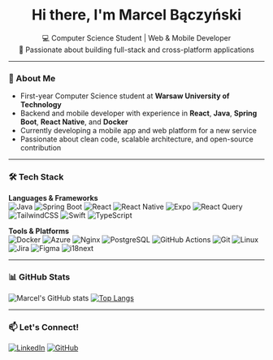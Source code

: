 <h1 align="center">Hi there, I'm Marcel Bączyński</h1>
<p align="center">
  💻 Computer Science Student | Web & Mobile Developer<br>
  🚀 Passionate about building full-stack and cross-platform applications
</p>

---

### 🧠 About Me

- First-year Computer Science student at **Warsaw University of Technology**
- Backend and mobile developer with experience in **React**, **Java**, **Spring Boot**, **React Native**, and **Docker**
- Currently developing a mobile app and web platform for a new service
- Passionate about clean code, scalable architecture, and open-source contribution

---

### 🛠 Tech Stack

**Languages & Frameworks**  
![Java](https://img.shields.io/badge/Java-ED8B00?style=for-the-badge&logo=java&logoColor=white)
![Spring Boot](https://img.shields.io/badge/Spring_Boot-6DB33F?style=for-the-badge&logo=springboot&logoColor=white)
![React](https://img.shields.io/badge/React-20232A?style=for-the-badge&logo=react&logoColor=61DAFB)
![React Native](https://img.shields.io/badge/React_Native-20232A?style=for-the-badge&logo=react&logoColor=61DAFB)
![Expo](https://img.shields.io/badge/Expo-000020?style=for-the-badge&logo=expo&logoColor=white)
![React Query](https://img.shields.io/badge/React_Query-FF4154?style=for-the-badge&logo=reactquery&logoColor=white)
![TailwindCSS](https://img.shields.io/badge/Tailwind-06B6D4?style=for-the-badge&logo=tailwindcss&logoColor=white)
![Swift](https://img.shields.io/badge/Swift-F05138?style=for-the-badge&logo=swift&logoColor=white)
![TypeScript](https://img.shields.io/badge/TypeScript-007ACC?style=for-the-badge&logo=typescript&logoColor=white)

**Tools & Platforms**  
![Docker](https://img.shields.io/badge/Docker-2496ED?style=for-the-badge&logo=docker&logoColor=white)
![Azure](https://img.shields.io/badge/Azure-0078D4?style=for-the-badge&logo=microsoftazure&logoColor=white)
![Nginx](https://img.shields.io/badge/Nginx-009639?style=for-the-badge&logo=nginx&logoColor=white)
![PostgreSQL](https://img.shields.io/badge/PostgreSQL-336791?style=for-the-badge&logo=postgresql&logoColor=white)
![GitHub Actions](https://img.shields.io/badge/GitHub_Actions-2088FF?style=for-the-badge&logo=githubactions&logoColor=white)
![Git](https://img.shields.io/badge/Git-F05032?style=for-the-badge&logo=git&logoColor=white)
![Linux](https://img.shields.io/badge/Linux-FCC624?style=for-the-badge&logo=linux&logoColor=black)
![Jira](https://img.shields.io/badge/Jira-0052CC?style=for-the-badge&logo=jira&logoColor=white)
![Figma](https://img.shields.io/badge/Figma-F24E1E?style=for-the-badge&logo=figma&logoColor=white)
![i18next](https://img.shields.io/badge/i18next-26A69A?style=for-the-badge&logo=i18next&logoColor=white)

---

### 📊 GitHub Stats

![Marcel's GitHub stats](https://github-readme-stats.vercel.app/api?username=Marcello732&show_icons=true&theme=radical)
[![Top Langs](https://github-readme-stats.vercel.app/api/top-langs/?username=Marcello732&layout=compact&theme=radical)](https://github.com/anuraghazra/github-readme-stats)

---

### 📫 Let's Connect!

[![LinkedIn](https://img.shields.io/badge/LinkedIn-0A66C2?style=for-the-badge&logo=linkedin&logoColor=white)](https://www.linkedin.com/in/marcel-bączyński)
[![GitHub](https://img.shields.io/badge/GitHub-181717?style=for-the-badge&logo=github&logoColor=white)](https://github.com/Marcello732)
